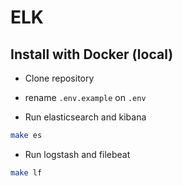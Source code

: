 # ELK

## Install with Docker (local)

- Clone repository

- rename `.env.example` on `.env`

- Run elasticsearch and kibana

```sh
make es
```

- Run logstash and filebeat

```sh
make lf
```
